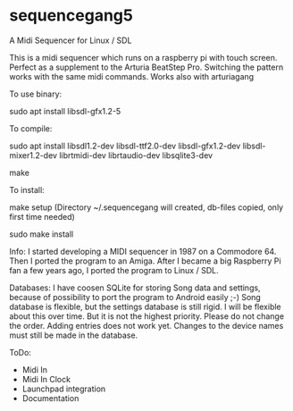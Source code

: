 # sequencegang5
A Midi Sequencer for Linux / SDL 

This is a midi sequencer which runs on a raspberry pi with touch screen.
Perfect as a supplement to the Arturia BeatStep Pro. Switching the pattern works with the same midi commands.
Works also with arturiagang

To use binary:

sudo apt install libsdl-gfx1.2-5

To compile:

sudo apt install libsdl1.2-dev libsdl-ttf2.0-dev libsdl-gfx1.2-dev libsdl-mixer1.2-dev librtmidi-dev librtaudio-dev libsqlite3-dev

make

To install:

make setup (Directory ~/.sequencegang will created, db-files copied, only first time needed)

sudo make install

Info:
I started developing a MIDI sequencer in 1987 on a Commodore 64. Then I ported the program to an Amiga. After I became a big Raspberry Pi fan a few years ago, I ported the program to Linux / SDL.

Databases:
I have coosen SQLite for storing Song data and settings, because of possibility to port the program to Android easily ;-)
Song database is flexible, but the settings database is still rigid. I will be flexible about this over time. But it is not the highest priority. Please do not change the order. Adding entries does not work yet. Changes to the device names must still be made in the database.

ToDo:
- Midi In
- Midi In Clock
- Launchpad integration
- Documentation
